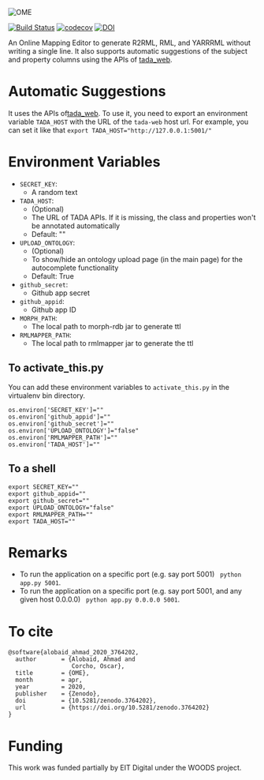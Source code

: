 
![OME](static/logo-min.png)

[![Build Status](https://ahmad88me.semaphoreci.com/badges/Morph-OME/branches/master.svg)](https://ahmad88me.semaphoreci.com/projects/Morph-OME)
[![codecov](https://codecov.io/gh/oeg-upm/Morph-OME/branch/master/graph/badge.svg?token=TsSWMQGuoO)](https://codecov.io/gh/oeg-upm/Morph-OME)
[![DOI](https://zenodo.org/badge/DOI/10.5281/zenodo.3764202.svg)](https://doi.org/10.5281/zenodo.3764202)


An Online Mapping Editor to generate R2RML, RML, and YARRRML without writing a single line.
It also supports automatic suggestions of the subject and property columns using 
the APIs of [tada_web](https://github.com/oeg-upm/tada-web).


<!--
# Run with Docker
1. `sh run_docker.sh`
2. In the browser visit `http://127.0.0.1:5000`


# How to install it locally
1. Create virtual environment [here](https://docs.python-guide.org/dev/virtualenvs/) (recommended by not required) e.g. ```virtualenv -p /usr/bin/python2.7 .venv```
1. Access the virtual environment using `source .venv/bin/activate`
1. Install pip [here](https://pip.pypa.io/en/stable/installing/)
1. Install requirements ``` pip install -r requirements.txt ```
1. Set `TADA_HOST` to the url of the pytada_hdt_entity host. For example (`export TADA_HOST="http://127.0.0.1:5001/`)
1. Run the application ``` python app.py ```
1. Open the browser to the url [http://127.0.0.1:5000/](http://127.0.0.1:5000/)

-->

# Automatic Suggestions
It uses the APIs of[tada_web](https://github.com/oeg-upm/tada-web). To use it, you need to export an environment variable `TADA_HOST` with the 
URL of the `tada-web` host url.
For example, you can set it like that
`export TADA_HOST="http://127.0.0.1:5001/"`




# Environment Variables
* `SECRET_KEY`:
    * A random text
* `TADA_HOST`:
    * (Optional)
    * The URL of TADA APIs. If it is missing, the class and properties won't be annotated automatically
    * Default: ""
* `UPLOAD_ONTOLOGY`: 
    * (Optional)
    * To show/hide an ontology upload page (in the main page) for the autocomplete functionality
    * Default: True
* `github_secret`:
    * Github app secret  
* `github_appid`:
    * Github app ID
* `MORPH_PATH`:
    * The local path to morph-rdb jar to generate ttl
* `RMLMAPPER_PATH`:
    * The local path to rmlmapper jar to generate the ttl


## To activate_this.py 
You can add these environment variables to `activate_this.py` in the virtualenv bin directory.
```
os.environ['SECRET_KEY']=""
os.environ['github_appid']=""
os.environ['github_secret']=""
os.environ['UPLOAD_ONTOLOGY']="false"
os.environ['RMLMAPPER_PATH']=""
os.environ['TADA_HOST']=""
```

## To a shell
```
export SECRET_KEY=""
export github_appid=""
export github_secret=""
export UPLOAD_ONTOLOGY="false"
export RMLMAPPER_PATH=""
export TADA_HOST=""
```


<!--
# Screenshot
![screenshot](https://github.com/oeg-upm/OME/raw/master/screenshot.png)
-->

# Remarks
* To run the application on a specific port (e.g. say port 5001) ``` python app.py 5001```.
* To run the application on a specific port (e.g. say port 5001, and any given host 0.0.0.0) ``` python app.py 0.0.0.0 5001```.

# To cite
```
@software{alobaid_ahmad_2020_3764202,
  author       = {Alobaid, Ahmad and
                  Corcho, Oscar},
  title        = {OME},
  month        = apr,
  year         = 2020,
  publisher    = {Zenodo},
  doi          = {10.5281/zenodo.3764202},
  url          = {https://doi.org/10.5281/zenodo.3764202}
}
```




# Funding
This work was funded partially by EIT Digital under the WOODS project.

